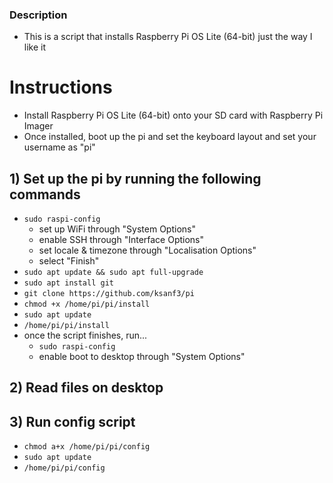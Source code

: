 ### Description
  - This is a script that installs Raspberry Pi OS Lite (64-bit) just the way I like it

# Instructions
  - Install Raspberry Pi OS Lite (64-bit) onto your SD card with Raspberry Pi Imager
  - Once installed, boot up the pi and set the keyboard layout and set your username as "pi"

## 1) Set up the pi by running the following commands
  - `sudo raspi-config`
    - set up WiFi through "System Options"
    - enable SSH through "Interface Options"
    - set locale & timezone through "Localisation Options"
    - select "Finish"
  - `sudo apt update && sudo apt full-upgrade`
  - `sudo apt install git`
  - `git clone https://github.com/ksanf3/pi`
  - `chmod +x /home/pi/pi/install`
  - `sudo apt update`
  - `/home/pi/pi/install`
  - once the script finishes, run...
    - `sudo raspi-config`
    - enable boot to desktop through "System Options"

## 2) Read files on desktop

## 3) Run config script
  - `chmod a+x /home/pi/pi/config`
  - `sudo apt update`
  - `/home/pi/pi/config`
